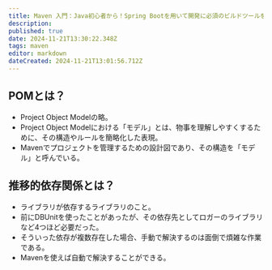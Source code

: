 ```yaml
---
title: Maven 入門：Java初心者から！Spring Bootを用いて開発に必須のビルドツールをintelliJで学ぼう。
description: 
published: true
date: 2024-11-21T13:30:22.348Z
tags: maven
editor: markdown
dateCreated: 2024-11-21T13:01:56.712Z
---
```


## POMとは？
- Project Object Modelの略。
- Project Object Modelにおける「モデル」とは、物事を理解しやすくするために、その構造やルールを簡略化した表現。
- Mavenでプロジェクトを管理するための設計図であり、その構造を「モデル」と呼んでいる。

## 推移的依存関係とは？
- ライブラリが依存するライブラリのこと。
- 前にDBUnitを使ったことがあったが、その依存先としてロガーのライブラリなど4つほど必要だった。
- そういった依存が複数存在した場合、手動で解決するのは面倒で煩雑な作業である。
- Mavenを使えば自動で解決することができる。
